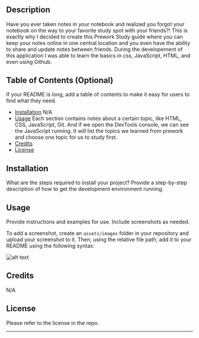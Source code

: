 # <Prework Study Guide Webpage>

## Description

Have you ever taken notes in your notebook and realized you forgot your notebook on the way to your favorite study spot with your friends?! This is exactly why I decided to create this Prework Study guide where you can keep your notes online in one central location and you even have the ability to share and update notes between friends. During the developement of this application I was able to learn the basics in css, JavaScript, HTML, and even using Github. 

## Table of Contents (Optional)

If your README is long, add a table of contents to make it easy for users to find what they need.

- [Installation](#Installation)
N/A
- [Usage](#usage)
Each section contains notes about a certain topic, like HTML, CSS, JavaScript, Git. And if we open the DevTools console, we can see the JavaScript running. It will list the topics we learned from prework and choose one topic for us to study first.
- [Credits](#credits)
- [License](#license)

## Installation

What are the steps required to install your project? Provide a step-by-step description of how to get the development environment running.

## Usage

Provide instructions and examples for use. Include screenshots as needed.

To add a screenshot, create an `assets/images` folder in your repository and upload your screenshot to it. Then, using the relative file path, add it to your README using the following syntax:

![alt text](assets/images/screenshot.png)

## Credits
N/A

## License

Please refer to the license in the repo.

---
